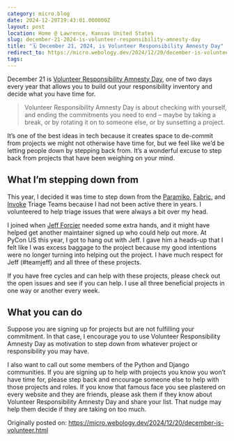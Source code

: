 ```yaml
---
category: micro.blog
date: 2024-12-20T19:43:01.000000Z
layout: post
location: Home @ Lawrence, Kansas United States
slug: december-21-2024-is-volunteer-responsibility-amnesty-day
title: "🗓️ December 21, 2024, is Volunteer Responsibility Amnesty Day"
redirect_to: https://micro.webology.dev/2024/12/20/december-is-volunteer.html
tags:
---
```


December 21 is [Volunteer Responsibility Amnesty Day](https://www.volunteeramnestyday.net), one of two days every year that allows you to build out your responsibility inventory and decide what you have time for.

> Volunteer Responsibility Amnesty Day is about checking with yourself, and ending the commitments you need to end – maybe by taking a break, or by rotating it on to someone else, or by sunsetting a project.

It’s one of the best ideas in tech because it creates space to de-commit from projects we might not otherwise have time for, but we feel like we’d be letting people down by stepping back from. It’s a wonderful excuse to step back from projects that have been weighing on your mind.

What I’m stepping down from
---------------------------

This year, I decided it was time to step down from the [Paramiko](https://github.com/orgs/paramiko), [Fabric](https://github.com/fabric), and [Invoke](https://github.com/pyinvoke) Triage Teams because I had not been active there in years. I volunteered to help triage issues that were always a bit over my head.

I joined when [Jeff Forcier](https://github.com/bitprophet) needed some extra hands, and it might have helped get another maintainer signed up who could help out more. At PyCon US this year, I got to hang out with Jeff. I gave him a heads-up that I felt like I was excess baggage to the project because my good intentions were no longer turning into helping out the project. I have much respect for Jeff (#teamjeff) and all three of these projects.

If you have free cycles and can help with these projects, please check out the open issues and see if you can help. I use all three beneficial projects in one way or another every week.

What you can do
---------------

Suppose you are signing up for projects but are not fulfilling your commitment. In that case, I encourage you to use Volunteer Responsibility Amnesty Day as motivation to step down from whatever project or responsibility you may have.

I also want to call out some members of the Python and Django communities. If you are signing up to help with projects you know you won’t have time for, please step back and encourage someone else to help with those projects and roles. If you know that famous face you see plastered on every website and they are friends, please ask them if they know about Volunteer Responsibility Amnesty Day and share your list. That nudge may help them decide if they are taking on too much.

Originally posted on: https://micro.webology.dev/2024/12/20/december-is-volunteer.html
